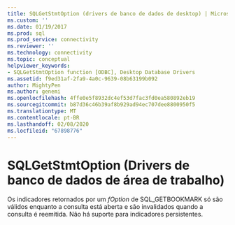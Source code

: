 ```yaml
---
title: SQLGetStmtOption (drivers de banco de dados de desktop) | Microsoft Docs
ms.custom: ''
ms.date: 01/19/2017
ms.prod: sql
ms.prod_service: connectivity
ms.reviewer: ''
ms.technology: connectivity
ms.topic: conceptual
helpviewer_keywords:
- SQLGetStmtOption function [ODBC], Desktop Database Drivers
ms.assetid: f9ed31af-2fa9-4a0c-9639-08b63199b092
author: MightyPen
ms.author: genemi
ms.openlocfilehash: 4ffe0e5f8932dc4ef53d7fac3fd0ea580892eb19
ms.sourcegitcommit: b87d36c46b39af8b929ad94ec707dee8800950f5
ms.translationtype: MT
ms.contentlocale: pt-BR
ms.lasthandoff: 02/08/2020
ms.locfileid: "67898776"
---
```

# <a name="sqlgetstmtoption-desktop-database-drivers"></a>SQLGetStmtOption (Drivers de banco de dados de área de trabalho)
Os indicadores retornados por um *fOption* de SQL_GETBOOKMARK só são válidos enquanto a consulta está aberta e são invalidados quando a consulta é reemitida. Não há suporte para indicadores persistentes.
